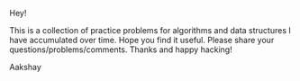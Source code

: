 Hey!

This is a collection of practice problems for algorithms and data structures I have accumulated over time. Hope you find it useful. Please share your questions/problems/comments. Thanks and happy hacking!

Aakshay
